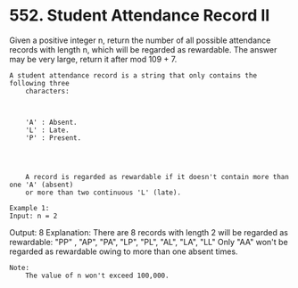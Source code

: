 # 552. Student Attendance Record II

Given a positive integer n, return the number of all possible attendance records with
        length n, which will be regarded as rewardable. The answer may be very large, return it
        after mod 109 + 7.

    A student attendance record is a string that only contains the following three
        characters:

    
    
        'A' : Absent.
        'L' : Late.
        'P' : Present.
    
    

    
        A record is regarded as rewardable if it doesn't contain more than one 'A' (absent)
        or more than two continuous 'L' (late).

    Example 1:
    Input: n = 2
Output: 8
Explanation:
There are 8 records with length 2 will be regarded as rewardable:
"PP" , "AP", "PA", "LP", "PL", "AL", "LA", "LL"
Only "AA" won't be regarded as rewardable owing to more than one absent times.

    

    Note:
        The value of n won't exceed 100,000.